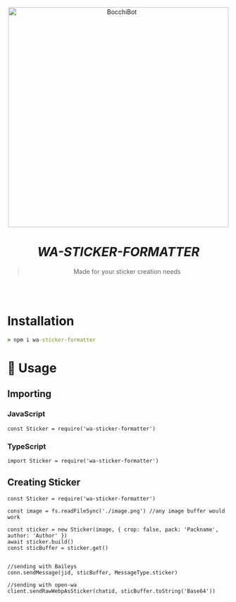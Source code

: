 <div align="center">
<img src="https://wallpapercave.com/wp/wp8493901.png" alt="BocchiBot" width="500" />

# _**WA-STICKER-FORMATTER**_

> Made for your sticker creation needs
>
>
</div><br/>
<br/>

# Installation
```cmd
> npm i wa-sticker-formatter
```

# 🎋 Usage

## Importing
### JavaScript
```JS 
const Sticker = require('wa-sticker-formatter')
```
### TypeScript
```TS 
import Sticker = require('wa-sticker-formatter')
```

## Creating Sticker

```JS
const Sticker = require('wa-sticker-formatter')

const image = fs.readFileSync('./image.png') //any image buffer would work

const sticker = new Sticker(image, { crop: false, pack: 'Packname', author: 'Author' })
await sticker.build()
const sticBuffer = sticker.get()


//sending with Baileys
conn.sendMessage(jid, sticBuffer, MessageType.sticker)

//sending with open-wa
client.sendRawWebpAsSticker(chatid, sticBuffer.toString('Base64'))

```


